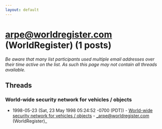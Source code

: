 ```yaml
---
layout: default
---
```


# arpe@worldregister.com (WorldRegister) (1 posts)

_Be aware that many list participants used multiple email addresses over their time active on the list. As such this page may not contain all threads available._

## Threads

### World-wide security network for vehicles / objects
+ 1998-05-23 (Sat, 23 May 1998 05:24:52 -0700 (PDT)) - [World-wide security network for vehicles / objects](/archive/1998/05/1c92ce82cfb413c4d6793255461ddb4779151e9390f0b24f052b88bb5b326a43) - _arpe@worldregister.com (WorldRegister)_

